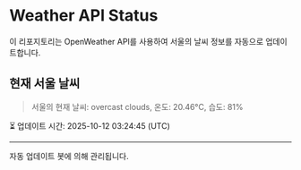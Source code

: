 
# Weather API Status

이 리포지토리는 OpenWeather API를 사용하여 서울의 날씨 정보를 자동으로 업데이트합니다.

## 현재 서울 날씨
> 서울의 현재 날씨: overcast clouds, 온도: 20.46°C, 습도: 81%

⏳ 업데이트 시간: 2025-10-12 03:24:45 (UTC)

---
자동 업데이트 봇에 의해 관리됩니다.
